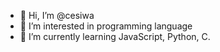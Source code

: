 - 👋 Hi, I’m @cesiwa
- 👀 I’m interested in programming language
- 🌱 I’m currently learning JavaScript, Python, C.

<!---
cesiwa/cesiwa is a ✨ special ✨ repository because its `README.md` (this file) appears on your GitHub profile.
You can click the Preview link to take a look at your changes.
--->
